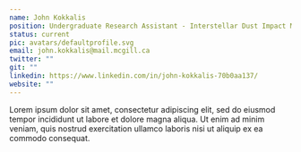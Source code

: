 ```yaml
---
name: John Kokkalis
position: Undergraduate Research Assistant - Interstellar Dust Impact Mitigation
status: current
pic: avatars/defaultprofile.svg
email: john.kokkalis@mail.mcgill.ca
twitter: ""
git: ""
linkedin: https://www.linkedin.com/in/john-kokkalis-70b0aa137/
website: ""
---
```


Lorem ipsum dolor sit amet, consectetur adipiscing elit, sed do eiusmod tempor incididunt ut labore et dolore magna aliqua. Ut enim ad minim veniam, quis nostrud exercitation ullamco laboris nisi ut aliquip ex ea commodo consequat.